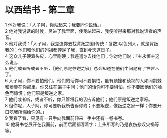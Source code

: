 # 以西结书 - 第二章
  
 1 他对我说：「人子阿，你站起来；我要同你说话。」  
 2 他对我说话的时候，灵进了我里面，使我站起来，我便听得来那对我说话者的声音。  
 3 他对我说：「人子阿，我差遣你去找背叛之国(传统：复数)以色列人，就是背叛我的：他们和他们的列祖都悖逆了我，直到今天这日子。  
 4 这众儿子硬着头皮，心里刚硬；我差遣你去找他们；你对他们说：『主永恒主这么说』。  
 5 他们或者听或者不听，［他们原是悖逆之家］总会知道在他们中间是有了神言人了。  
 6 人子阿，你不要怕他们，他们的话你可不要惧怕，虽有顶撞和藐视的人如同荆棘和蒺藜在你那里，你又住在蝎子中间；他们的话你可不要惧怕，你不要因他们的脸色而惊慌；他们原是叛逆之家。  
 7 他们或者听，或者不听，你只管将我的话告诉他们；他们原是叛逆之家呀。  
 8 但你呢，人子阿，你可要听我所告诉你的；不要叛逆，像叛逆之家一样；你要开口吃我所赐给你的。」  
 9 我看了看，只见有一只手向我面前伸来，手中还有一卷书卷。  
 10 他将书卷展开在我面前，前面后面都写着字：上头所写的乃是哀伤悲叹灾祸等等。